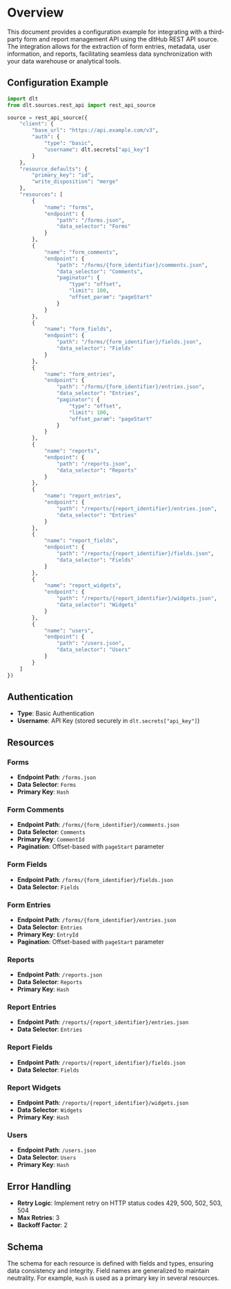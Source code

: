 # Overview

This document provides a configuration example for integrating with a third-party form and report management API using the dltHub REST API source. The integration allows for the extraction of form entries, metadata, user information, and reports, facilitating seamless data synchronization with your data warehouse or analytical tools.

## Configuration Example

```python
import dlt
from dlt.sources.rest_api import rest_api_source

source = rest_api_source({
    "client": {
        "base_url": "https://api.example.com/v3",
        "auth": {
            "type": "basic",
            "username": dlt.secrets["api_key"]
        }
    },
    "resource_defaults": {
        "primary_key": "id",
        "write_disposition": "merge"
    },
    "resources": [
        {
            "name": "forms",
            "endpoint": {
                "path": "/forms.json",
                "data_selector": "Forms"
            }
        },
        {
            "name": "form_comments",
            "endpoint": {
                "path": "/forms/{form_identifier}/comments.json",
                "data_selector": "Comments",
                "paginator": {
                    "type": "offset",
                    "limit": 100,
                    "offset_param": "pageStart"
                }
            }
        },
        {
            "name": "form_fields",
            "endpoint": {
                "path": "/forms/{form_identifier}/fields.json",
                "data_selector": "Fields"
            }
        },
        {
            "name": "form_entries",
            "endpoint": {
                "path": "/forms/{form_identifier}/entries.json",
                "data_selector": "Entries",
                "paginator": {
                    "type": "offset",
                    "limit": 100,
                    "offset_param": "pageStart"
                }
            }
        },
        {
            "name": "reports",
            "endpoint": {
                "path": "/reports.json",
                "data_selector": "Reports"
            }
        },
        {
            "name": "report_entries",
            "endpoint": {
                "path": "/reports/{report_identifier}/entries.json",
                "data_selector": "Entries"
            }
        },
        {
            "name": "report_fields",
            "endpoint": {
                "path": "/reports/{report_identifier}/fields.json",
                "data_selector": "Fields"
            }
        },
        {
            "name": "report_widgets",
            "endpoint": {
                "path": "/reports/{report_identifier}/widgets.json",
                "data_selector": "Widgets"
            }
        },
        {
            "name": "users",
            "endpoint": {
                "path": "/users.json",
                "data_selector": "Users"
            }
        }
    ]
})
```

## Authentication

- **Type**: Basic Authentication
- **Username**: API Key (stored securely in `dlt.secrets["api_key"]`)

## Resources

### Forms
- **Endpoint Path**: `/forms.json`
- **Data Selector**: `Forms`
- **Primary Key**: `Hash`

### Form Comments
- **Endpoint Path**: `/forms/{form_identifier}/comments.json`
- **Data Selector**: `Comments`
- **Primary Key**: `CommentId`
- **Pagination**: Offset-based with `pageStart` parameter

### Form Fields
- **Endpoint Path**: `/forms/{form_identifier}/fields.json`
- **Data Selector**: `Fields`

### Form Entries
- **Endpoint Path**: `/forms/{form_identifier}/entries.json`
- **Data Selector**: `Entries`
- **Primary Key**: `EntryId`
- **Pagination**: Offset-based with `pageStart` parameter

### Reports
- **Endpoint Path**: `/reports.json`
- **Data Selector**: `Reports`
- **Primary Key**: `Hash`

### Report Entries
- **Endpoint Path**: `/reports/{report_identifier}/entries.json`
- **Data Selector**: `Entries`

### Report Fields
- **Endpoint Path**: `/reports/{report_identifier}/fields.json`
- **Data Selector**: `Fields`

### Report Widgets
- **Endpoint Path**: `/reports/{report_identifier}/widgets.json`
- **Data Selector**: `Widgets`
- **Primary Key**: `Hash`

### Users
- **Endpoint Path**: `/users.json`
- **Data Selector**: `Users`
- **Primary Key**: `Hash`

## Error Handling

- **Retry Logic**: Implement retry on HTTP status codes 429, 500, 502, 503, 504
- **Max Retries**: 3
- **Backoff Factor**: 2

## Schema

The schema for each resource is defined with fields and types, ensuring data consistency and integrity. Field names are generalized to maintain neutrality. For example, `Hash` is used as a primary key in several resources.